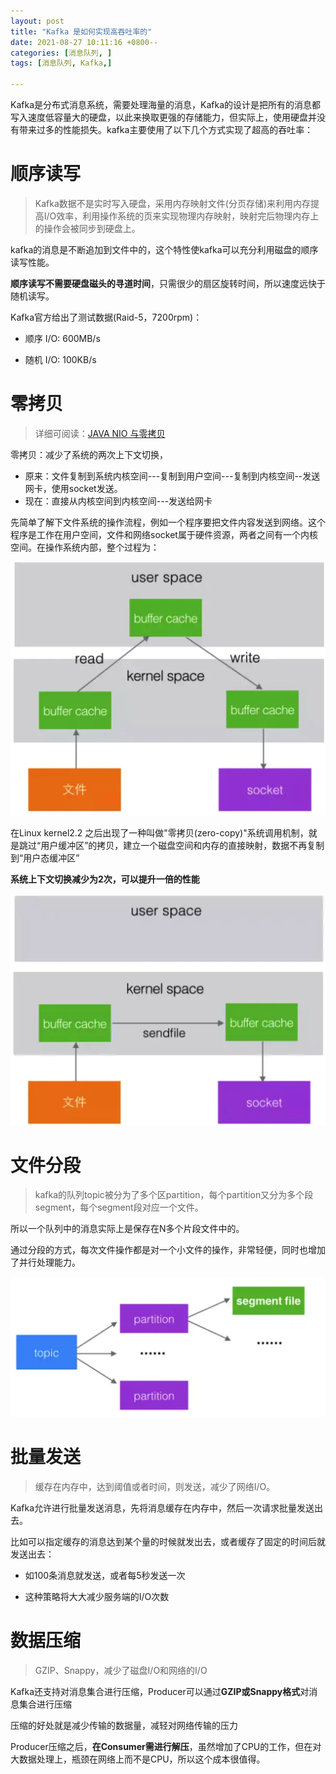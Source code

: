 ```yaml
---
layout: post
title: "Kafka 是如何实现高吞吐率的"
date: 2021-08-27 10:11:16 +0800--
categories: [消息队列, ]
tags: [消息队列, Kafka,]  

---
```


Kafka是分布式消息系统，需要处理海量的消息，Kafka的设计是把所有的消息都写入速度低容量大的硬盘，以此来换取更强的存储能力，但实际上，使用硬盘并没有带来过多的性能损失。kafka主要使用了以下几个方式实现了超高的吞吐率：

# 顺序读写

> Kafka数据不是实时写入硬盘，采用内存映射文件(分页存储)来利用内存提高I/O效率，利用操作系统的页来实现物理内存映射，映射完后物理内存上的操作会被同步到硬盘上。

kafka的消息是不断追加到文件中的，这个特性使kafka可以充分利用磁盘的顺序读写性能。

**顺序读写不需要硬盘磁头的寻道时间**，只需很少的扇区旋转时间，所以速度远快于随机读写。

Kafka官方给出了测试数据(Raid-5，7200rpm)：

- 顺序 I/O: 600MB/s

- 随机 I/O: 100KB/s

# 零拷贝

> 详细可阅读：[JAVA NIO 与零拷贝](http://www.silince.cn/2020/09/28/Java-NIO/#nio%E4%B8%8E%E9%9B%B6%E6%8B%B7%E8%B4%9D)

零拷贝：减少了系统的两次上下文切换，

- 原来：文件复制到系统内核空间---复制到用户空间---复制到内核空间--发送网卡，使用socket发送。
- 现在：直接从内核空间到内核空间---发送给网卡

先简单了解下文件系统的操作流程，例如一个程序要把文件内容发送到网络。这个程序是工作在用户空间，文件和网络socket属于硬件资源，两者之间有一个内核空间。在操作系统内部，整个过程为：

![image-20210827102717638](/assets/imgs/image-20210827102717638.png)

在Linux kernel2.2 之后出现了一种叫做"零拷贝(zero-copy)"系统调用机制，就是跳过“用户缓冲区”的拷贝，建立一个磁盘空间和内存的直接映射，数据不再复制到“用户态缓冲区”

**系统上下文切换减少为2次，可以提升一倍的性能**

![image-20210827102751009](/assets/imgs/image-20210827102751009.png)



# 文件分段

> kafka的队列topic被分为了多个区partition，每个partition又分为多个段segment，每个segment段对应一个文件。

所以一个队列中的消息实际上是保存在N多个片段文件中的。

通过分段的方式，每次文件操作都是对一个小文件的操作，非常轻便，同时也增加了并行处理能力。

![image-20210827102856842](/assets/imgs/image-20210827102856842.png)



# 批量发送

> 缓存在内存中，达到阈值或者时间，则发送，减少了网络I/O。

Kafka允许进行批量发送消息，先将消息缓存在内存中，然后一次请求批量发送出去。

比如可以指定缓存的消息达到某个量的时候就发出去，或者缓存了固定的时间后就发送出去：

- 如100条消息就发送，或者每5秒发送一次

- 这种策略将大大减少服务端的I/O次数

# 数据压缩 

> GZIP、Snappy，减少了磁盘I/O和网络的I/O

Kafka还支持对消息集合进行压缩，Producer可以通过**GZIP或Snappy格式**对消息集合进行压缩

压缩的好处就是减少传输的数据量，减轻对网络传输的压力

Producer压缩之后，**在Consumer需进行解压**，虽然增加了CPU的工作，但在对大数据处理上，瓶颈在网络上而不是CPU，所以这个成本很值得。

